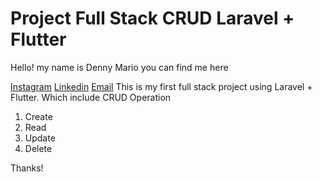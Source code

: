 # Project Full Stack CRUD Laravel + Flutter

Hello! my name is Denny Mario you can find me here

[Instagram](https://www.instagram.com/dennymar.io/)
[Linkedin](https://www.linkedin.com/in/denny-mario-821a721a4/)
[Email](dennym.channel@gmail.com)
This is my first full stack project using Laravel + Flutter. Which include CRUD Operation

1. Create
2. Read
3. Update
4. Delete

Thanks!
